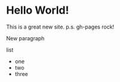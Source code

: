 # Hello World! 

This is a great new site.
p.s. gh-pages rock!

New paragraph

list
- one
- two
- three
